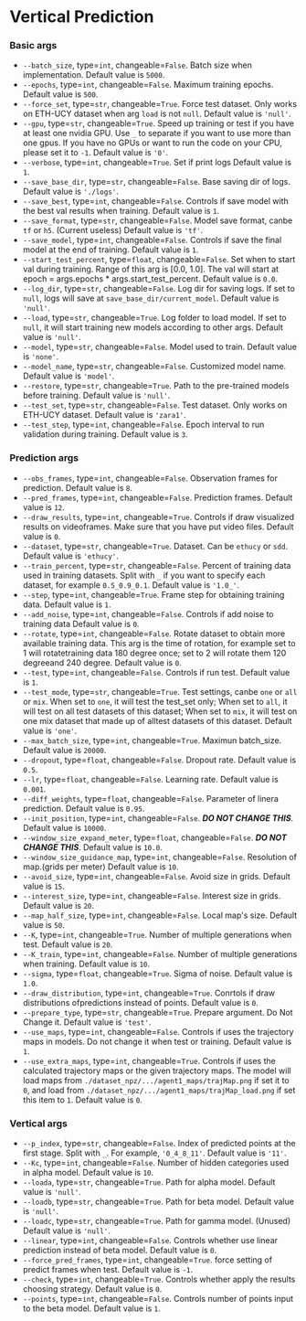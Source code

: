 <!--
 * @Author: Conghao Wong
 * @Date: 2021-08-05 15:51:15
 * @LastEditors: Conghao Wong
 * @LastEditTime: 2021-08-05 15:53:56
 * @Description: file content
 * @Github: https://github.com/conghaowoooong
 * Copyright 2021 Conghao Wong, All Rights Reserved.
-->

# Vertical Prediction

<!-- DO NOT CHANGE THIS LINE -->

### Basic args

- `--batch_size`, type=`int`, changeable=`False`. Batch size when implementation.  Default value is `5000`.
- `--epochs`, type=`int`, changeable=`False`. Maximum training epochs.  Default value is `500`.
- `--force_set`, type=`str`, changeable=`True`. Force test dataset. Only works on ETH-UCY dataset when arg `load` is not `null`.  Default value is `'null'`.
- `--gpu`, type=`str`, changeable=`True`. Speed up training or test if you have at least one nvidia GPU. Use `_` to separate if you want to use more than one gpus. If you have no GPUs or want to run the code on your CPU, please set it to `-1`.  Default value is `'0'`.
- `--verbose`, type=`int`, changeable=`True`. Set if print logs  Default value is `1`.
- `--save_base_dir`, type=`str`, changeable=`False`. Base saving dir of logs.  Default value is `'./logs'`.
- `--save_best`, type=`int`, changeable=`False`. Controls if save model with the best val results when training.  Default value is `1`.
- `--save_format`, type=`str`, changeable=`False`. Model save format, canbe `tf` or `h5`. (Current useless)  Default value is `'tf'`.
- `--save_model`, type=`int`, changeable=`False`. Controls if save the final model at the end of training.  Default value is `1`.
- `--start_test_percent`, type=`float`, changeable=`False`. Set when to start val during training. Range of this arg is [0.0, 1.0]. The val will start at epoch = args.epochs * args.start_test_percent.  Default value is `0.0`.
- `--log_dir`, type=`str`, changeable=`False`. Log dir for saving logs. If set to `null`, logs will save at `save_base_dir/current_model`.  Default value is `'null'`.
- `--load`, type=`str`, changeable=`True`. Log folder to load model. If set to `null`, it will start training new models according to other args.  Default value is `'null'`.
- `--model`, type=`str`, changeable=`False`. Model used to train.  Default value is `'none'`.
- `--model_name`, type=`str`, changeable=`False`. Customized model name.  Default value is `'model'`.
- `--restore`, type=`str`, changeable=`True`. Path to the pre-trained models before training.  Default value is `'null'`.
- `--test_set`, type=`str`, changeable=`False`. Test dataset. Only works on ETH-UCY dataset.  Default value is `'zara1'`.
- `--test_step`, type=`int`, changeable=`False`. Epoch interval to run validation during training.  Default value is `3`.

### Prediction args

- `--obs_frames`, type=`int`, changeable=`False`. Observation frames for prediction.  Default value is `8`.
- `--pred_frames`, type=`int`, changeable=`False`. Prediction frames.  Default value is `12`.
- `--draw_results`, type=`int`, changeable=`True`. Controls if draw visualized results on videoframes. Make sure that you have put video files.  Default value is `0`.
- `--dataset`, type=`str`, changeable=`True`. Dataset. Can be `ethucy` or `sdd`.  Default value is `'ethucy'`.
- `--train_percent`, type=`str`, changeable=`False`. Percent of training data used in training datasets. Split with `_` if you want to specify each dataset, for example `0.5_0.9_0.1`.  Default value is `'1.0_'`.
- `--step`, type=`int`, changeable=`True`. Frame step for obtaining training data.  Default value is `1`.
- `--add_noise`, type=`int`, changeable=`False`. Controls if add noise to training data  Default value is `0`.
- `--rotate`, type=`int`, changeable=`False`. Rotate dataset to obtain more available training data. This arg is the time of rotation, for example set to 1 will rotatetraining data 180 degree once; set to 2 will rotate them 120 degreeand 240 degree.  Default value is `0`.
- `--test`, type=`int`, changeable=`False`. Controls if run test.  Default value is `1`.
- `--test_mode`, type=`str`, changeable=`True`. Test settings, canbe `one` or `all` or `mix`. When set to `one`, it will test the test_set only; When set to `all`, it will test on all test datasets of this dataset; When set to `mix`, it will test on one mix dataset that made up of alltest datasets of this dataset.  Default value is `'one'`.
- `--max_batch_size`, type=`int`, changeable=`True`. Maximun batch_size.  Default value is `20000`.
- `--dropout`, type=`float`, changeable=`False`. Dropout rate.  Default value is `0.5`.
- `--lr`, type=`float`, changeable=`False`. Learning rate.  Default value is `0.001`.
- `--diff_weights`, type=`float`, changeable=`False`. Parameter of linera prediction.  Default value is `0.95`.
- `--init_position`, type=`int`, changeable=`False`. ***DO NOT CHANGE THIS***.  Default value is `10000`.
- `--window_size_expand_meter`, type=`float`, changeable=`False`. ***DO NOT CHANGE THIS***.  Default value is `10.0`.
- `--window_size_guidance_map`, type=`int`, changeable=`False`. Resolution of map.(grids per meter)  Default value is `10`.
- `--avoid_size`, type=`int`, changeable=`False`. Avoid size in grids.  Default value is `15`.
- `--interest_size`, type=`int`, changeable=`False`. Interest size in grids.  Default value is `20`.
- `--map_half_size`, type=`int`, changeable=`False`. Local map's size.  Default value is `50`.
- `--K`, type=`int`, changeable=`True`. Number of multiple generations when test.  Default value is `20`.
- `--K_train`, type=`int`, changeable=`False`. Number of multiple generations when training.  Default value is `10`.
- `--sigma`, type=`float`, changeable=`True`. Sigma of noise.  Default value is `1.0`.
- `--draw_distribution`, type=`int`, changeable=`True`. Conrtols if draw distributions ofpredictions instead of points.  Default value is `0`.
- `--prepare_type`, type=`str`, changeable=`True`. Prepare argument. Do Not Change it.  Default value is `'test'`.
- `--use_maps`, type=`int`, changeable=`False`. Controls if uses the trajectory maps in models. Do not change it when test or training.  Default value is `1`.
- `--use_extra_maps`, type=`int`, changeable=`True`. Controls if uses the calculated trajectory maps or the given trajectory maps. The model will load maps from `./dataset_npz/.../agent1_maps/trajMap.png` if set it to `0`, and load from `./dataset_npz/.../agent1_maps/trajMap_load.png` if set this item to `1`.  Default value is `0`.

### Vertical args

- `--p_index`, type=`str`, changeable=`False`. Index of predicted points at the first stage. Split with `_`. For example, `'0_4_8_11'`.  Default value is `'11'`.
- `--Kc`, type=`int`, changeable=`False`. Number of hidden categories used in alpha model.  Default value is `10`.
- `--loada`, type=`str`, changeable=`True`. Path for alpha model.  Default value is `'null'`.
- `--loadb`, type=`str`, changeable=`True`. Path for beta model.  Default value is `'null'`.
- `--loadc`, type=`str`, changeable=`True`. Path for gamma model. (Unused)  Default value is `'null'`.
- `--linear`, type=`int`, changeable=`False`. Controls whether use linear prediction instead of beta model.  Default value is `0`.
- `--force_pred_frames`, type=`int`, changeable=`True`. force setting of predict frames when test.  Default value is `-1`.
- `--check`, type=`int`, changeable=`True`. Controls whether apply the results choosing strategy.  Default value is `0`.
- `--points`, type=`int`, changeable=`False`. Controls number of points input to the beta model.  Default value is `1`.
<!-- DO NOT CHANGE THIS LINE -->
